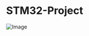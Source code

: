 # STM32-Project

![Image](https://github.com/user-attachments/assets/b423737c-d772-4baf-aeef-09b942e8ab96)
